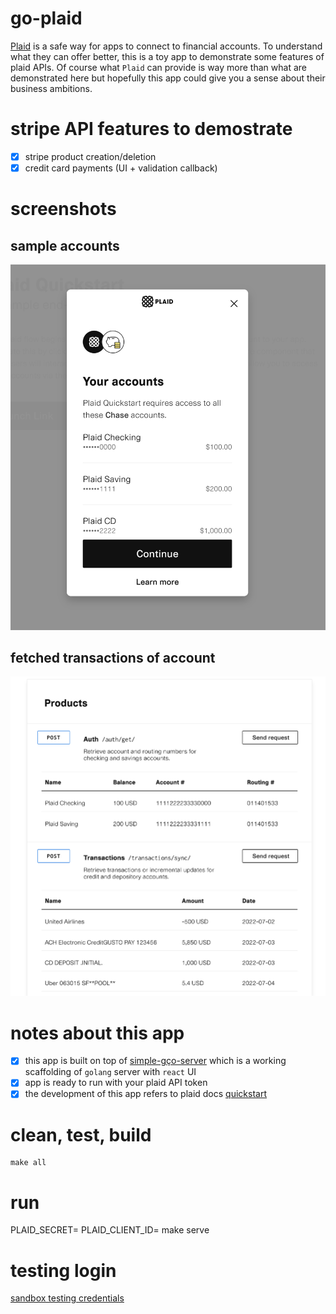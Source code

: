 # go-plaid
[Plaid](https://plaid.com//) is a safe way for apps to connect to financial accounts. To understand what they can offer better, this is a toy app to demonstrate some features of plaid APIs. Of course what `Plaid` can provide is way more than what are demonstrated here but hopefully this app could give you a sense about their business ambitions.

# stripe API features to demostrate
- [x] stripe product creation/deletion
- [x] credit card payments (UI + validation callback)

# screenshots
## sample accounts
![](plaid_account.png)
## fetched transactions of account
![](transactions.png)

# notes about this app
- [x] this app is built on top of [simple-gço-server](https://github.com/uitachi123/simple-go-server) which is a working scaffolding of `golang` server with `react` UI
- [x] app is ready to run with your plaid API token
- [x] the development of this app refers to plaid docs [quickstart](https://plaid.com/docs/quickstart/#how-it-works)

# clean, test, build
```
make all
```

# run
PLAID_SECRET=<your plaid API Secret> PLAID_CLIENT_ID=<you plaid Client ID> make serve

# testing login
[sandbox testing credentials](https://plaid.com/docs/quickstart/#sandbox-credentials)
